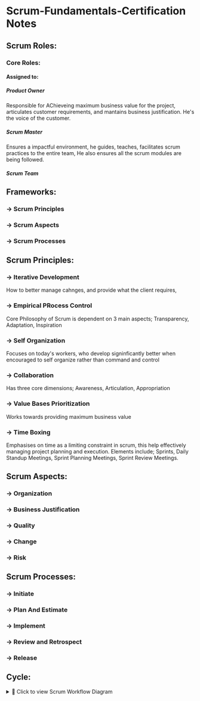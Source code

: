 # Scrum-Fundamentals-Certification Notes

## Scrum Roles:
### Core Roles:
#### Assigned to:
##### Product Owner
Responsible for AChieveing maximum business value for the project, articulates customer requirements, and mantains business justification. He's the voice of the customer.
##### Scrum Master
Ensures a impactful environment, he guides, teaches, facilitates scrum practices to the entire team, He also ensures all the scrum modules are being followed.
##### Scrum Team

## Frameworks:
###  -> Scrum Principles
###  -> Scrum Aspects
###  -> Scrum Processes

## Scrum Principles:
###  -> Iterative Development
How to better manage cahnges, and provide what the client requires, 
###  -> Empirical PRocess Control
Core Philosophy of Scrum is dependent on 3 main aspects; Transparency, Adaptation, Inspiration
###  -> Self Organization
Focuses on today's workers, who develop signinficantly better when encouraged to self organize rather than command and control
###  -> Collaboration
Has three core dimensions; Awareness, Articulation, Appropriation
###  -> Value Bases Prioritization
Works towards providing maximum business value
###  -> Time Boxing
Emphasises on time as a limiting constraint in scrum, this help effectively managing project planning and execution. Elements include; Sprints, Daily Standup Meetings, Sprint Planning Meetings, Sprint Review Meetings.

## Scrum Aspects:
###  -> Organization
###  -> Business Justification
###  -> Quality
###  -> Change
###  -> Risk

## Scrum Processes:
###  -> Initiate
###  -> Plan And Estimate
###  -> Implement 
###  -> Review and Retrospect
###  -> Release

## Cycle:
<details> <summary>📘 Click to view Scrum Workflow Diagram</summary>
  
  ![Scrum Workflow](./Screenshot%20from%202025-07-11%2020-36-10.png)

</details>
